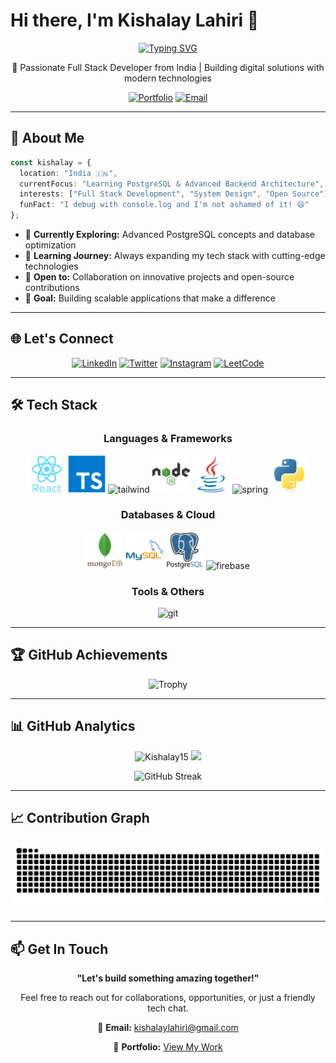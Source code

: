 # Hi there, I'm Kishalay Lahiri 👋

<div align="center">
  
  [![Typing SVG](https://readme-typing-svg.herokuapp.com?font=Fira+Code&weight=500&size=24&pause=1000&color=00D9FF&center=true&vCenter=true&width=600&lines=Full+Stack+Developer;Problem+Solver;Tech+Enthusiast;Always+Learning+New+Technologies)](https://git.io/typing-svg)
  
  <p>🚀 Passionate Full Stack Developer from India | Building digital solutions with modern technologies</p>
  
  [![Portfolio](https://img.shields.io/badge/Portfolio-FF5722?style=for-the-badge&logo=web&logoColor=white)](https://personal-portfolio-wheat-kappa.vercel.app/)
  [![Email](https://img.shields.io/badge/Email-D14836?style=for-the-badge&logo=gmail&logoColor=white)](mailto:kishalaylahiri@gmail.com)
  
</div>

---

## 🎯 About Me

```typescript
const kishalay = {
  location: "India 🇮🇳",
  currentFocus: "Learning PostgreSQL & Advanced Backend Architecture",
  interests: ["Full Stack Development", "System Design", "Open Source"],
  funFact: "I debug with console.log and I'm not ashamed of it! 😄"
};
```

- 🔭 **Currently Exploring:** Advanced PostgreSQL concepts and database optimization
- 🌱 **Learning Journey:** Always expanding my tech stack with cutting-edge technologies
- 💼 **Open to:** Collaboration on innovative projects and open-source contributions
- 🎯 **Goal:** Building scalable applications that make a difference

---

## 🌐 Let's Connect

<div align="center">
  
  [![LinkedIn](https://img.shields.io/badge/LinkedIn-0077B5?style=for-the-badge&logo=linkedin&logoColor=white)](https://linkedin.com/in/kishalay-lahiri-5b1366265)
  [![Twitter](https://img.shields.io/badge/Twitter-1DA1F2?style=for-the-badge&logo=twitter&logoColor=white)](https://twitter.com/the_watcher1504)
  [![Instagram](https://img.shields.io/badge/Instagram-E4405F?style=for-the-badge&logo=instagram&logoColor=white)](https://instagram.com/the_survived_dinosaur)
  [![LeetCode](https://img.shields.io/badge/LeetCode-FFA116?style=for-the-badge&logo=leetcode&logoColor=black)](https://www.leetcode.com/kishalay_lahiri)
  
</div>

---

## 🛠️ Tech Stack

<div align="center">
  
### **Languages & Frameworks**
<img src="https://raw.githubusercontent.com/devicons/devicon/master/icons/react/react-original-wordmark.svg" alt="react" width="60" height="60"/>
<img src="https://raw.githubusercontent.com/devicons/devicon/master/icons/typescript/typescript-original.svg" alt="typescript" width="60" height="60"/>
<img src="https://www.vectorlogo.zone/logos/tailwindcss/tailwindcss-icon.svg" alt="tailwind" width="60" height="60"/>
<img src="https://raw.githubusercontent.com/devicons/devicon/master/icons/nodejs/nodejs-original-wordmark.svg" alt="nodejs" width="60" height="60"/>
<img src="https://raw.githubusercontent.com/devicons/devicon/master/icons/java/java-original.svg" alt="java" width="60" height="60"/>
<img src="https://www.vectorlogo.zone/logos/springio/springio-icon.svg" alt="spring" width="60" height="60"/>
<img src="https://raw.githubusercontent.com/devicons/devicon/master/icons/python/python-original.svg" alt="python" width="60" height="60"/>

### **Databases & Cloud**
<img src="https://raw.githubusercontent.com/devicons/devicon/master/icons/mongodb/mongodb-original-wordmark.svg" alt="mongodb" width="60" height="60"/>
<img src="https://raw.githubusercontent.com/devicons/devicon/master/icons/mysql/mysql-original-wordmark.svg" alt="mysql" width="60" height="60"/>
<img src="https://raw.githubusercontent.com/devicons/devicon/master/icons/postgresql/postgresql-original-wordmark.svg" alt="postgresql" width="60" height="60"/>
<img src="https://www.vectorlogo.zone/logos/firebase/firebase-icon.svg" alt="firebase" width="60" height="60"/>

### **Tools & Others**
<img src="https://www.vectorlogo.zone/logos/git-scm/git-scm-icon.svg" alt="git" width="60" height="60"/>

</div>

---

## 🏆 GitHub Achievements

<div align="center">
  
  ![Trophy](https://github-profile-trophy.vercel.app/?username=Kishalay15&theme=radical&no-frame=false&no-bg=false&margin-w=15&row=1&column=3&title=Commits,Repositories,Experience)
  
</div>

---

## 📊 GitHub Analytics

<div align="center">
  
  <img height="180em" src="https://github-readme-stats.vercel.app/api?username=Kishalay15&show_icons=true&locale=en&theme=radical" alt="Kishalay15" />
  <img height="180em" src="https://github-readme-stats.vercel.app/api/top-langs/?username=Kishalay15&layout=compact&langs_count=8&theme=radical"/>
  
</div>

<div align="center">
  
  ![GitHub Streak](https://github-readme-streak-stats.herokuapp.com/?user=Kishalay15&theme=radical)
  
</div>

---

## 📈 Contribution Graph

<div align="center">
  
  ![Snake animation](https://raw.githubusercontent.com/Kishalay15/Kishalay15/output/github-contribution-grid-snake.svg)
  
</div>

---

<!-- ## 💡 Featured Projects

<div align="center">
  
  [![Portfolio](https://github-readme-stats.vercel.app/api/pin/?username=Kishalay15&repo=personal-portfolio&theme=radical)](https://personal-portfolio-wheat-kappa.vercel.app/)
  
</div>

--- -->

## 📫 Get In Touch

<div align="center">
  
  **"Let's build something amazing together!"** 
  
  Feel free to reach out for collaborations, opportunities, or just a friendly tech chat.
  
  📧 **Email:** kishalaylahiri@gmail.com
  
  🔗 **Portfolio:** [View My Work](https://personal-portfolio-wheat-kappa.vercel.app/)
  
</div>
